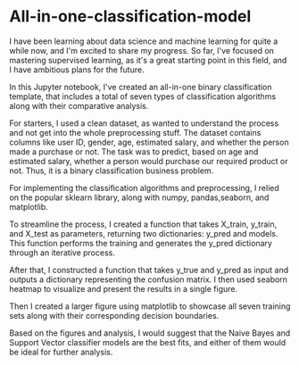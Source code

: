 # All-in-one-classification-model
I have been learning about data science and machine learning for quite a while now, and I'm excited to share my progress. So far, I've focused on mastering supervised learning, as it's a great starting point in this field, and I have ambitious plans for the future.

In this Jupyter notebook, I've created an all-in-one binary classification template, that includes a total of seven types of classification algorithms along with their comparative analysis.

For starters, I used a clean dataset, as wanted to understand the process and not get into the whole preprocessing stuff. The dataset contains columns like user ID, gender, age, estimated salary, and whether the person made a purchase or not. The task was to predict, based on age and estimated salary, whether a person would purchase our required product or not. Thus, it is a binary classification business problem.

For implementing the classification algorithms and preprocessing, I relied on the popular sklearn library, along with numpy, pandas,seaborn, and matplotlib.

To streamline the process, I created a function that takes X_train, y_train, and X_test as parameters, returning two dictionaries: y_pred and models. This function performs the training and generates the y_pred dictionary through an iterative process.

After that, I constructed a function that takes y_true and y_pred as input and outputs a dictionary representing the confusion matrix. I then used seaborn heatmap to visualize and present the results in a single figure.

Then I created a larger figure using matplotlib to showcase all seven training sets along with their corresponding decision boundaries.

Based on the figures and analysis, I would suggest that the Naive Bayes and Support Vector classifier models are the best fits, and either of them would be ideal for further analysis.
